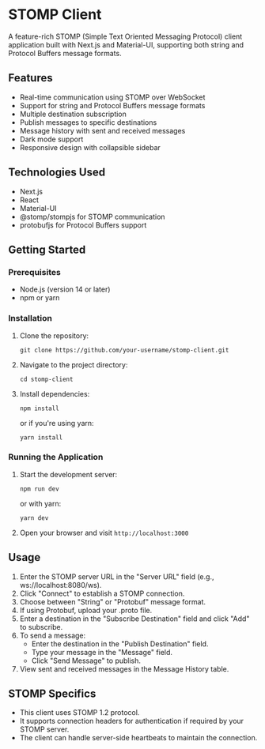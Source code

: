 # STOMP Client

A feature-rich STOMP (Simple Text Oriented Messaging Protocol) client application built with Next.js and Material-UI, supporting both string and Protocol Buffers message formats.

## Features

- Real-time communication using STOMP over WebSocket
- Support for string and Protocol Buffers message formats
- Multiple destination subscription
- Publish messages to specific destinations
- Message history with sent and received messages
- Dark mode support
- Responsive design with collapsible sidebar

## Technologies Used

- Next.js
- React
- Material-UI
- @stomp/stompjs for STOMP communication
- protobufjs for Protocol Buffers support

## Getting Started

### Prerequisites

- Node.js (version 14 or later)
- npm or yarn

### Installation

1. Clone the repository:
   ```
   git clone https://github.com/your-username/stomp-client.git
   ```

2. Navigate to the project directory:
   ```
   cd stomp-client
   ```

3. Install dependencies:
   ```
   npm install
   ```
   or if you're using yarn:
   ```
   yarn install
   ```

### Running the Application

1. Start the development server:
   ```
   npm run dev
   ```
   or with yarn:
   ```
   yarn dev
   ```

2. Open your browser and visit `http://localhost:3000`

## Usage

1. Enter the STOMP server URL in the "Server URL" field (e.g., ws://localhost:8080/ws).
2. Click "Connect" to establish a STOMP connection.
3. Choose between "String" or "Protobuf" message format.
4. If using Protobuf, upload your .proto file.
5. Enter a destination in the "Subscribe Destination" field and click "Add" to subscribe.
6. To send a message:
    - Enter the destination in the "Publish Destination" field.
    - Type your message in the "Message" field.
    - Click "Send Message" to publish.
7. View sent and received messages in the Message History table.

## STOMP Specifics

- This client uses STOMP 1.2 protocol.
- It supports connection headers for authentication if required by your STOMP server.
- The client can handle server-side heartbeats to maintain the connection.
